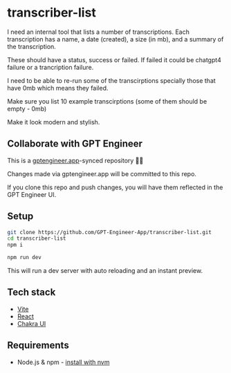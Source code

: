 # transcriber-list

I need an internal tool that lists a number of transcriptions. Each transcription has a name, a date (created), a size (in mb), and a summary of the transcription. 

These should have a status, success or failed. If failed it could be chatgpt4 failure or a trancription failure. 

I need to be able to re-run some of the transcirptions specially those that have 0mb which means they failed. 

Make sure you list 10 example transcirptions (some of them should be empty - 0mb)

Make it look modern and stylish.

## Collaborate with GPT Engineer

This is a [gptengineer.app](https://gptengineer.app)-synced repository 🌟🤖

Changes made via gptengineer.app will be committed to this repo.

If you clone this repo and push changes, you will have them reflected in the GPT Engineer UI.

## Setup

```sh
git clone https://github.com/GPT-Engineer-App/transcriber-list.git
cd transcriber-list
npm i
```

```sh
npm run dev
```

This will run a dev server with auto reloading and an instant preview.

## Tech stack

- [Vite](https://vitejs.dev/)
- [React](https://react.dev/)
- [Chakra UI](https://chakra-ui.com/)

## Requirements

- Node.js & npm - [install with nvm](https://github.com/nvm-sh/nvm#installing-and-updating)
